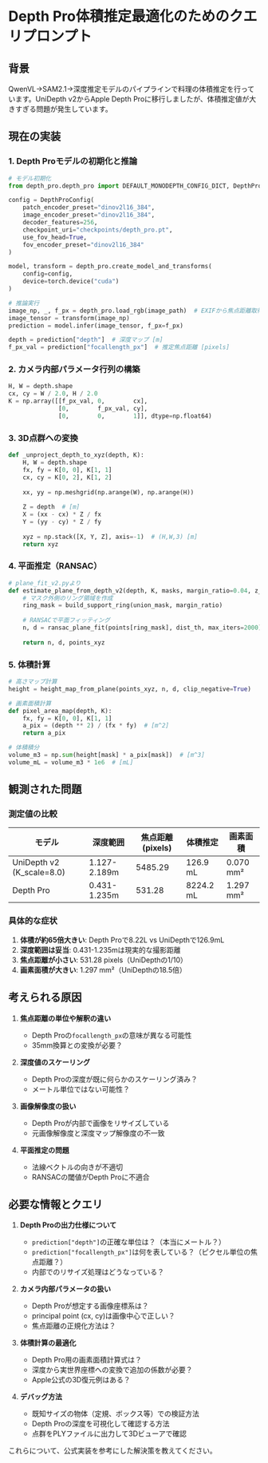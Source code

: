 # Depth Pro体積推定最適化のためのクエリプロンプト

## 背景
QwenVL→SAM2.1→深度推定モデルのパイプラインで料理の体積推定を行っています。UniDepth v2からApple Depth Proに移行しましたが、体積推定値が大きすぎる問題が発生しています。

## 現在の実装

### 1. Depth Proモデルの初期化と推論
```python
# モデル初期化
from depth_pro.depth_pro import DEFAULT_MONODEPTH_CONFIG_DICT, DepthProConfig

config = DepthProConfig(
    patch_encoder_preset="dinov2l16_384",
    image_encoder_preset="dinov2l16_384", 
    decoder_features=256,
    checkpoint_uri="checkpoints/depth_pro.pt",
    use_fov_head=True,
    fov_encoder_preset="dinov2l16_384"
)

model, transform = depth_pro.create_model_and_transforms(
    config=config,
    device=torch.device("cuda")
)

# 推論実行
image_np, _, f_px = depth_pro.load_rgb(image_path)  # EXIFから焦点距離取得
image_tensor = transform(image_np)
prediction = model.infer(image_tensor, f_px=f_px)

depth = prediction["depth"]  # 深度マップ [m]
f_px_val = prediction["focallength_px"]  # 推定焦点距離 [pixels]
```

### 2. カメラ内部パラメータ行列の構築
```python
H, W = depth.shape
cx, cy = W / 2.0, H / 2.0
K = np.array([[f_px_val, 0,        cx],
              [0,        f_px_val, cy],
              [0,        0,        1]], dtype=np.float64)
```

### 3. 3D点群への変換
```python
def _unproject_depth_to_xyz(depth, K):
    H, W = depth.shape
    fx, fy = K[0, 0], K[1, 1]
    cx, cy = K[0, 2], K[1, 2]
    
    xx, yy = np.meshgrid(np.arange(W), np.arange(H))
    
    Z = depth  # [m]
    X = (xx - cx) * Z / fx
    Y = (yy - cy) * Z / fy
    
    xyz = np.stack([X, Y, Z], axis=-1)  # (H,W,3) [m]
    return xyz
```

### 4. 平面推定（RANSAC）
```python
# plane_fit_v2.pyより
def estimate_plane_from_depth_v2(depth, K, masks, margin_ratio=0.04, z_scale_factor=0.012):
    # マスク外側のリング領域を作成
    ring_mask = build_support_ring(union_mask, margin_ratio)
    
    # RANSACで平面フィッティング
    n, d = ransac_plane_fit(points[ring_mask], dist_th, max_iters=2000)
    
    return n, d, points_xyz
```

### 5. 体積計算
```python
# 高さマップ計算
height = height_map_from_plane(points_xyz, n, d, clip_negative=True)

# 画素面積計算
def pixel_area_map(depth, K):
    fx, fy = K[0, 0], K[1, 1]
    a_pix = (depth ** 2) / (fx * fy)  # [m^2]
    return a_pix

# 体積積分
volume_m3 = np.sum(height[mask] * a_pix[mask])  # [m^3]
volume_mL = volume_m3 * 1e6  # [mL]
```

## 観測された問題

### 測定値の比較
| モデル | 深度範囲 | 焦点距離(pixels) | 体積推定 | 画素面積 |
|--------|----------|------------------|----------|----------|
| UniDepth v2 (K_scale=8.0) | 1.127-2.189m | 5485.29 | 126.9 mL | 0.070 mm² |
| Depth Pro | 0.431-1.235m | 531.28 | 8224.2 mL | 1.297 mm² |

### 具体的な症状
1. **体積が約65倍大きい**: Depth Proで8.22L vs UniDepthで126.9mL
2. **深度範囲は妥当**: 0.431-1.235mは現実的な撮影距離
3. **焦点距離が小さい**: 531.28 pixels（UniDepthの1/10）
4. **画素面積が大きい**: 1.297 mm²（UniDepthの18.5倍）

## 考えられる原因

1. **焦点距離の単位や解釈の違い**
   - Depth Proの`focallength_px`の意味が異なる可能性
   - 35mm換算との変換が必要？

2. **深度値のスケーリング**
   - Depth Proの深度が既に何らかのスケーリング済み？
   - メートル単位ではない可能性？

3. **画像解像度の扱い**
   - Depth Proが内部で画像をリサイズしている
   - 元画像解像度と深度マップ解像度の不一致

4. **平面推定の問題**
   - 法線ベクトルの向きが不適切
   - RANSACの閾値がDepth Proに不適合

## 必要な情報とクエリ

1. **Depth Proの出力仕様について**
   - `prediction["depth"]`の正確な単位は？（本当にメートル？）
   - `prediction["focallength_px"]`は何を表している？（ピクセル単位の焦点距離？）
   - 内部でのリサイズ処理はどうなっている？

2. **カメラ内部パラメータの扱い**
   - Depth Proが想定する画像座標系は？
   - principal point (cx, cy)は画像中心で正しい？
   - 焦点距離の正規化方法は？

3. **体積計算の最適化**
   - Depth Pro用の画素面積計算式は？
   - 深度から実世界座標への変換で追加の係数が必要？
   - Apple公式の3D復元例はある？

4. **デバッグ方法**
   - 既知サイズの物体（定規、ボックス等）での検証方法
   - Depth Proの深度を可視化して確認する方法
   - 点群をPLYファイルに出力して3Dビューアで確認

これらについて、公式実装を参考にした解決策を教えてください。